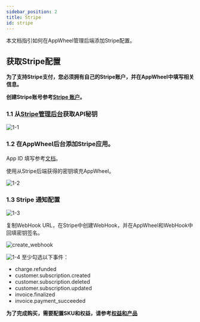 ```yaml
---
sidebar_position: 2
title: Stripe
id: stripe
---
```


本文档指引如何在AppWheel管理后端添加Stripe配置。

## 获取Stripe配置

**为了支持Stripe支付，您必须拥有自己的Stripe账户，并在AppWheel中填写相关信息。**

**创建Stripe账号参考[Stripe 账户](https://stripe.com/docs/account)。**

### 1.1 从[Stripe管理后台](https://dashboard.stripe.com/apikeys)获取API秘钥

![1-1](/img/stripePayments/apikey-en.png)

### 1.2 在AppWheel后台添加Stripe应用。

App ID 填写参考[文档](https://meitu.feishu.cn/docs/doccnYsh95qRWxMee5F2CyACC2f)。

使用从Stripe后端获得的密钥填充AppWheel。

![1-2](/img/stripePayments/create_apps_02.png)

### 1.3  Stripe 通知配置

![1-3](/img/stripePayments/create_apps_03.png)

复制WebHook URL，在Stripe中创建WebHook，并在AppWheel和WebHook中回填密钥签名。

![create_webhook](/img/stripePayments/create_webhook.png)

![1-4](/img/stripePayments/webhooks-en.png)
至少勾选以下事件：

- charge.refunded
- customer.subscription.created
- customer.subscription.deleted
- customer.subscription.updated
- invoice.finalized
- invoice.payment_succeeded

**为了完成购买，需要配置SKU和权益，请参考[权益和产品](/ProjectsAndApps/Entitlements/)**

